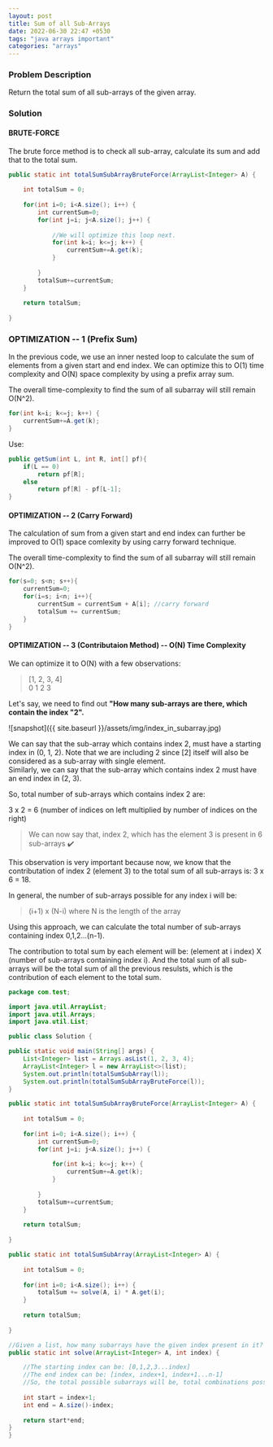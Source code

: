 ```yaml
---
layout: post
title: Sum of all Sub-Arrays
date: 2022-06-30 22:47 +0530
tags: "java arrays important"
categories: "arrays"
---
```


### Problem Description

Return the total sum of all sub-arrays of the given array.

### Solution

#### BRUTE-FORCE

The brute force method is to check all sub-array, calculate its sum and add that to the total sum.

```java
public static int totalSumSubArrayBruteForce(ArrayList<Integer> A) {
    
    int totalSum = 0;
    
    for(int i=0; i<A.size(); i++) {
        int currentSum=0;
        for(int j=i; j<A.size(); j++) {
            
            //We will optimize this loop next.
            for(int k=i; k<=j; k++) {
                currentSum+=A.get(k);
            }
            
        }
        totalSum+=currentSum;
    }
    
    return totalSum;
    
}
```

### OPTIMIZATION -- 1 (Prefix Sum)

In the previous code, we use an inner nested loop to calculate the sum of elements from a given start and end index. We can optimize this to O(1) time complexity and O(N) space complexity by using a prefix array sum.  

The overall time-complexity to find the sum of all subarray will still remain O(N^2).

```java
for(int k=i; k<=j; k++) {
    currentSum+=A.get(k);
}
```

Use:  

```java
public getSum(int L, int R, int[] pf){
    if(L == 0)
        return pf[R];
    else
        return pf[R] - pf[L-1];
}
```

#### OPTIMIZATION -- 2 (Carry Forward)

The calculation of sum from a given start and end index can further be improved to O(1) space comlexity by using carry forward technique.  

The overall time-complexity to find the sum of all subarray will still remain O(N^2).

```java
for(s=0; s<n; s++){
    currentSum=0;
    for(i=s; i<n; i++){
        currentSum = currentSum + A[i]; //carry forward
        totalSum += currentSum;
    }
}
```

#### OPTIMIZATION -- 3 (Contributaion Method) -- O(N) Time Complexity

We can optimize it to O(N) with a few observations:  

> [1, 2, 3, 4]  
> 0  1  2  3

Let's say, we need to find out __"How many sub-arrays are there, which contain the index "2".__

![snapshot]({{ site.baseurl }}/assets/img/index_in_subarray.jpg)

We can say that the sub-array which contains index 2, must have a starting index in (0, 1, 2). Note that we are including 2 since [2] itself will also be considered as a sub-array with single element.  
Similarly, we can say that the sub-array which contains index 2 must have an end index in (2, 3).

So, total number of sub-arrays which contains index 2 are:  

3 x 2 = 6 (number of indices on left multiplied by number of indices on the right)  

> We can now say that, index 2, which has the element 3 is present in 6 sub-arrays :heavy_check_mark:

This observation is very important because now, we know that the contributation of index 2 (element 3) to the total sum of all sub-arrays is: 3 x 6 = 18.

In general, the number of sub-arrays possible for any index i will be:  

> (i+1) x (N-i) where N is the length of the array

Using this approach, we can calculate the total number of sub-arrays containing index 0,1,2...(n-1).  

The contribution to total sum by each element will be: (element at i index) X (number of sub-arrays containing index i). And the total sum of all sub-arrays will be the total sum of all the previous resulsts, which is the contribution of each element to the total sum.

```java
package com.test;

import java.util.ArrayList;
import java.util.Arrays;
import java.util.List;

public class Solution {

public static void main(String[] args) {
    List<Integer> list = Arrays.asList(1, 2, 3, 4);
    ArrayList<Integer> l = new ArrayList<>(list);
    System.out.println(totalSumSubArray(l));
    System.out.println(totalSumSubArrayBruteForce(l));
}

public static int totalSumSubArrayBruteForce(ArrayList<Integer> A) {
    
    int totalSum = 0;
    
    for(int i=0; i<A.size(); i++) {
        int currentSum=0;
        for(int j=i; j<A.size(); j++) {
            
            for(int k=i; k<=j; k++) {
                currentSum+=A.get(k);
            }
            
        }
        totalSum+=currentSum;
    }
    
    return totalSum;
    
}

public static int totalSumSubArray(ArrayList<Integer> A) {
    
    int totalSum = 0;
    
    for(int i=0; i<A.size(); i++) {
        totalSum += solve(A, i) * A.get(i);
    }
    
    return totalSum;
    
}

//Given a list, how many subarrays have the given index present in it?
public static int solve(ArrayList<Integer> A, int index) {

    //The starting index can be: [0,1,2,3...index]
    //The end index can be: [index, index+1, index+1...n-1]
    //So, the total possible subarrays will be, total combinations possible for the above values
    
    int start = index+1;
    int end = A.size()-index;
    
    return start*end;
}
}
```
